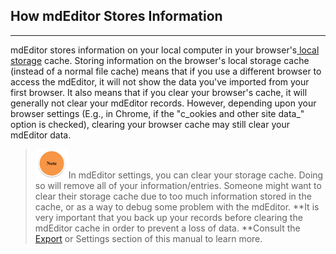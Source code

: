 ## How mdEditor Stores Information

---

mdEditor stores information on your local computer in your browser's[ local storage](https://en.wikipedia.org/wiki/Web_storage) cache. Storing information on the browser's local storage cache \(instead of a normal file cache\) means that if you use a different browser to access the mdEditor, it will not show the data you've imported from your first browser. It also means that if you clear your browser's cache, it will generally not clear your mdEditor records. However, depending upon your browser settings \(E.g., in Chrome, if the "c_ookies and other site data_" option is checked\), clearing your browser cache may still clear your mdEditor data. 



> ![](/assets/note_small.png)In mdEditor settings, you can clear your storage cache. Doing so will remove all of your information/entries. Someone might want to clear their storage cache due to too much information stored in the cache, or as a way to debug some problem with the mdEditor.  **It is very important that you back up your records before clearing the mdEditor cache in order to prevent a loss of data. **Consult the [Export](/export.md) or Settings section of this manual to learn more.







